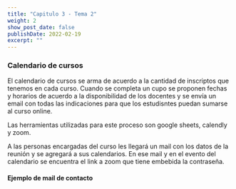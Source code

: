 ```yaml
---
title: "Capitulo 3 - Tema 2"
weight: 2
show_post_date: false
publishDate: 2022-02-19
excerpt: ""
---
```


### Calendario de cursos

El calendario de cursos se arma de acuerdo a la cantidad de inscriptos que tenemos en cada curso. Cuando se completa un cupo se proponen fechas y horarios de acuerdo a la disponibilidad de los docentes y se envía un email con todas las indicaciones para que los estudisntes puedan sumarse al curso online. 

Las herramientas utilizadas para este proceso son google sheets, calendly y zoom.

A las personas encargadas del curso les llegará un mail con los datos de la reunión y se agregará a sus calendarios.  En ese mail y en el evento del calendario se encuentra el link a zoom que tiene embebida la contraseña.

#### Ejemplo de mail de contacto

<agregar el texto del mail de contacto>
